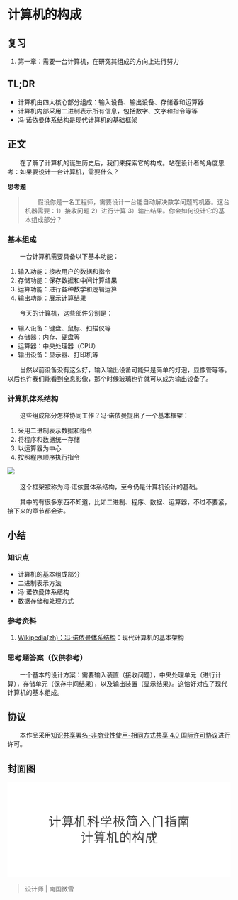 # 计算机的构成

## 复习

1. 第一章：需要一台计算机，在研究其组成的方向上进行努力

## TL;DR

- 计算机由四大核心部分组成：输入设备、输出设备、存储器和运算器
- 计算机内部采用二进制表示所有信息，包括数字、文字和指令等等
- 冯·诺依曼体系结构是现代计算机的基础框架

## 正文

　　在了解了计算机的诞生历史后，我们来探索它的构成。站在设计者的角度思考：如果要设计一台计算机，需要什么？

**思考题**

> 　　假设你是一名工程师，需要设计一台能自动解决数学问题的机器。这台机器需要：1）接收问题 2）进行计算 3）输出结果。你会如何设计它的基本组成部分？

### 基本组成

　　一台计算机需要具备以下基本功能：

1. 输入功能：接收用户的数据和指令
2. 存储功能：保存数据和中间计算结果
3. 运算功能：进行各种数学和逻辑运算
4. 输出功能：展示计算结果

　　今天的计算机，这些部件分别是：

- 输入设备：键盘、鼠标、扫描仪等
- 存储器：内存、硬盘等
- 运算器：中央处理器（CPU）
- 输出设备：显示器、打印机等

　　当然以前设备没有这么好，输入输出设备可能只是简单的灯泡，显像管等等。以后也许我们能看到全息影像，那个时候玻璃也许就可以成为输出设备了。

### 计算机体系结构

　　这些组成部分怎样协同工作？冯·诺依曼提出了一个基本框架：

1. 采用二进制表示数据和指令
2. 将程序和数据统一存储
3. 以运算器为中心
4. 按照程序顺序执行指令

![](https://raw.githubusercontent.com/TinySnow/GithubImageHosting/main/blog/technology/computer-science-guide/content/von_neumann-architecture.webp)

　　这个框架被称为冯·诺依曼体系结构，至今仍是计算机设计的基础。

　　其中的有很多东西不知道，比如二进制、程序、数据、运算器，不过不要紧，接下来的章节都会讲。

## 小结

### 知识点

- 计算机的基本组成部分
- 二进制表示方法
- 冯·诺依曼体系结构
- 数据存储和处理方式

### 参考资料

1. [Wikipedia(zh)：冯·诺依曼体系结构](https://zh.wikipedia.org/wiki/%E5%86%AF%C2%B7%E8%AF%BA%E4%BC%8A%E6%9B%BC%E7%BB%93%E6%9E%84)：现代计算机的基本架构

### 思考题答案（仅供参考）

　　一个基本的设计方案：需要输入装置（接收问题），中央处理单元（进行计算），存储单元（保存中间结果），以及输出装置（显示结果）。这恰好对应了现代计算机的基本组成。

## 协议

　　本作品采用[知识共享署名-非商业性使用-相同方式共享 4.0 国际许可协议](https://creativecommons.org/licenses/by-nc-sa/4.0/deed.zh)进行许可。

## 封面图

![](https://raw.githubusercontent.com/TinySnow/GithubImageHosting/main/blog/computer-science-guide/cover/计算机的构成.png)

> 设计师 | 南国微雪
